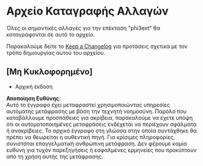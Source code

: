 # Αρχείο Καταγραφής Αλλαγών

Όλες οι σημαντικές αλλαγές για την επέκταση "phi3ext" θα καταγράφονται σε αυτό το αρχείο.

Παρακαλούμε δείτε το [Keep a Changelog](http://keepachangelog.com/) για προτάσεις σχετικά με τον τρόπο δημιουργίας αυτού του αρχείου.

## [Μη Κυκλοφορημένο]

- Αρχική έκδοση

**Αποποίηση Ευθύνης**:  
Αυτό το έγγραφο έχει μεταφραστεί χρησιμοποιώντας υπηρεσίες αυτόματης μετάφρασης με βάση την τεχνητή νοημοσύνη. Παρόλο που καταβάλλουμε προσπάθειες για ακρίβεια, παρακαλούμε να έχετε υπόψη ότι οι αυτοματοποιημένες μεταφράσεις ενδέχεται να περιέχουν σφάλματα ή ανακρίβειες. Το αρχικό έγγραφο στη γλώσσα στην οποία συντάχθηκε θα πρέπει να θεωρείται η αυθεντική πηγή. Για κρίσιμες πληροφορίες, συνιστάται επαγγελματική ανθρώπινη μετάφραση. Δεν φέρουμε καμία ευθύνη για τυχόν παρεξηγήσεις ή εσφαλμένες ερμηνείες που προκύπτουν από τη χρήση αυτής της μετάφρασης.